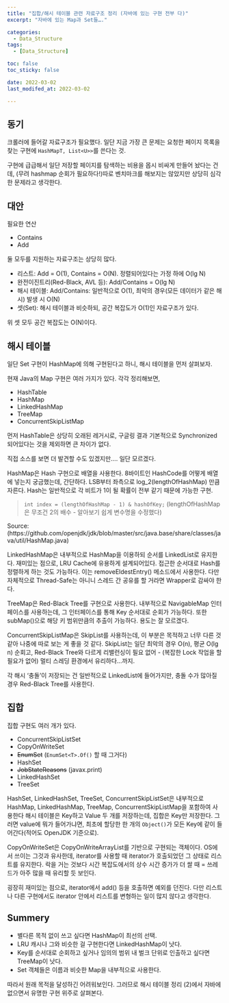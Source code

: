 ```yaml
---
title: "집합/해시 테이블 관련 자료구조 정리 (자바에 있는 구현 전부 다)"
excerpt: "자바에 있는 Map과 Set들…."

categories:
  - Data_Structure
tags:
  - [Data_Structure]

toc: false
toc_sticky: false

date: 2022-03-02
last_modifed_at: 2022-03-02

---
```



## 동기

크롤러에 들어갈 자료구조가 필요했다. 일단 지금 가장 큰 문제는 요청한 페이지 목록을 찾는 구현에 ```HashMapT, List<U>>```를 쓴다는 것.

구현에 급급해서 일단 저장할 페이지를 탐색하는 비용을 몹시 비싸게 만들어 놨다는 건데, (무려 hashmap 순회가 필요하다!)따로 벤치마크를 해보지는 않았지만 상당히 심각한 문제라고 생각한다.

## 대안

필요한 연산
- Contains
- Add

<p>둘 모두를 지원하는 자료구조는 상당히 많다.</p>
<ul>
  <li>리스트: Add = O(1), Contains = O(N). 정렬되어있다는 가정 하에 O(lg N)</li>
  <li>완전이진트리(Red-Black, AVL 등): Add/Contains = O(lg N)</li>
  <li>해시 테이블: Add/Contains: 일반적으로 O(1), 최악의 경우(모든 데이터가 같은 해시) 발생 시 O(N)</li>
  <li>셋(Set): 해시 테이블과 비슷하되, 공간 복잡도가 O(1)인 자료구조가 있다.</li>
</ul>

<p>위 셋 모두 공간 복잡도는 O(N)이다.</p>

<h2 id="해시-테이블">해시 테이블</h2>

<p>일단 Set 구현이 HashMap에 의해 구현된다고 하니, 해시 테이블을 먼저 살펴보자.</p>

<p>현재 Java의 Map 구현은 여러 가지가 있다. 각각 정리해보면,</p>

<ul>
  <li>HashTable</li>
  <li>HashMap</li>
  <li>LinkedHashMap</li>
  <li>TreeMap</li>
  <li>ConcurrentSkipListMap</li>
</ul>

<p>먼저 HashTable은 상당히 오래된 레거시로, 구글링 결과 기본적으로 Synchronized 되어있다는 것을 제외하면 큰 차이가 없다.</p>

<p>직접 소스를 보면 더 발견할 수도 있겠지만…. 일단 모르겠다.</p>

<p>HashMap은 Hash 구현으로 배열을 사용한다. 8바이트인 HashCode를 어떻게 배열에 넣는지 궁금했는데, 간단하다. LSB부터 좌측으로 log_2(lengthOfHashMap) 만큼 자른다. Hash는 일반적으로 각 비트가 1이 될 확률이 전부 같기 때문에 가능한 구현.</p>

<blockquote>
  <p><code class="language-plaintext highlighter-rouge">int index = (lengthOfHashMap - 1) &amp; hashOfKey;</code>
(lengthOfHashMap은 무조건 2의 배수 - 알아보기 쉽게 변수명을 수정했다)</p>
</blockquote>

<p>Source: (https://github.com/openjdk/jdk/blob/master/src/java.base/share/classes/java/util/HashMap.java)</p>

<p>LinkedHashMap은 내부적으로 HashMap을 이용하되 순서를 LinkedList로 유지한다. 
재미있는 점으로, LRU Cache에 유용하게 설계되어있다. 접근한 순서대로 Hash를 정렬하게 하는 것도 가능하다. 이는 removeEldestEntry() 메소드에서 사용한다. 다만 자체적으로 Thread-Safe는 아니니 스레드 간 공유를 할 거라면 Wrapper로 감싸야 한다.</p>

<p>TreeMap은 Red-Black Tree를 구현으로 사용한다. 내부적으로 NavigableMap 인터페이스를 사용하는데, 그 인터페이스를 통해 Key 순서대로 순회가 가능하다. 또한 subMap()으로 해당 키 범위만큼의 추출이 가능하다. 용도는 잘 모르겠다.</p>

<p>ConcurrentSkipListMap은 SkipList를 사용하는데, 이 부분은 목적하고 너무 다른 것 같아 나중에 따로 보는 게 좋을 것 같다. SkipList는 일단 최악의 경우 O(n), 평균 O(lg n) 순회고, Red-Black Tree와 다르게 리밸런싱이 필요 없어 - (복잡한 Lock 작업을 할 필요가 없어) 멀티 스레딩 환경에서 유리하다…까지.</p>

<p>각 해시 ‘충돌’이 저장되는 건 일반적으로 LinkedList에 들어가지만, 충돌 수가 많아질 경우 Red-Black Tree를 사용한다.</p>

<h2 id="집합">집합</h2>

<p>집합 구현도 여러 개가 있다.</p>

<ul>
  <li>ConcurrentSkipListSet</li>
  <li>CopyOnWriteSet</li>
  <li><del>EnumSet</del> (<code class="language-plaintext highlighter-rouge">EnumSet&lt;T&gt;.Of()</code> 할 때 그거다)</li>
  <li>HashSet</li>
  <li><del>JobStateReasons</del> (javax.print)</li>
  <li>LinkedHashSet</li>
  <li>TreeSet</li>
</ul>

<p>HashSet, LinkedHashSet, TreeSet, ConcurrentSkipListSet은 내부적으로 HashMap, LinkedHashMap, TreeMap, ConcurrentSkipListMap을 포함하여 사용한다 해시 테이블은 Key하고 Value 두 개를 저장하는데, 집합은 Key만 저장한다. 그러면 value에 뭐가 들어가냐면, 
최초에 할당한 한 개의 <code class="language-plaintext highlighter-rouge">Object()</code>가 모든 Key에 같이 들어간다(적어도 OpenJDK 기준으로).</p>

<p>CopyOnWriteSet은 CopyOnWriteArrayList를 기반으로 구현되는 객체이다. OS에서 쓰이는 그것과 유사한데, iterator를 사용할 때 iterator가 호출되었던 그 상태로 리스트를 유지한다. 락을 거는 것보다 시간 복잡도에서의 상수 시간 증가가 더 쌀 때 = 쓰레드가 아주 많을 때 유리할 듯 보인다.</p>

<p>굉장히 재미있는 점으로, iterator에서 add() 등을 호출하면 예외를 던진다. 다만 리스트나 다른 구현에서도 iterator 안에서 리스트를 변형하는 일이 많지 않다고 생각한다.</p>

<h2 id="summery">Summery</h2>

<ul>
  <li>별다른 목적 없이 쓰고 싶다면 HashMap이 최선의 선택.</li>
  <li>LRU 캐시나 그와 비슷한 걸 구현한다면 LinkedHashMap이 낫다.</li>
  <li>Key를 순서대로 순회하고 싶거나 임의의 범위 내 벌크 단위로 인출하고 싶다면 TreeMap이 낫다.</li>
  <li>Set 객체들은 이름과 비슷한 Map을 내부적으로 사용한다.</li>
</ul>

<p>따라서 원래 목적을 달성하긴 어려워보인다. 그러므로 해시 테이블 정리 (2)에서 자바에 없으면서 유명한 구현 위주로 살펴본다.</p>

